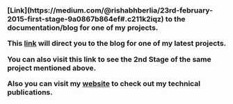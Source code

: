 

<h3> [Link](https://medium.com/@rishabhberlia/23rd-february-2015-first-stage-9a0867b864ef#.c211k2iqz) to the documentation/blog for one of my projects.

This [link](https://medium.com/@rishabhberlia/13th-april-2016-second-stage-b2ca82ee3100#.2yrxye6i5) will direct you to the blog for one of my latest projects.

You can also visit this link to see the 2nd Stage of the same project mentioned above.

__Also you can visit my [website](www.rishabhberlia.com) to check out my technical publications.__
